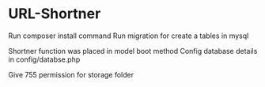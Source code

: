 # URL-Shortner

Run composer install command
Run migration for create a tables in mysql

Shortner function was placed in model boot method
Config database details in config/databse.php

Give 755 permission for storage folder
